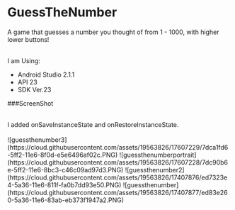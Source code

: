 # GuessTheNumber
<p>A game that guesses a number you thought of from 1 - 1000, with higher lower buttons!<br><br>

I am Using:

<ul>
  <li>Android Studio 2.1.1</li>
  <li>API 23</li>
  <li>SDK Ver.23</li>
</ul></p>

###ScreenShot<br><br>
<p>I added onSaveInstanceState and onRestoreInstanceState.<br><br>
![guessthenumber3](https://cloud.githubusercontent.com/assets/19563826/17607229/7dca1fd6-5ff2-11e6-8f0d-e5e6496af02c.PNG)
![guessthenumberportrait](https://cloud.githubusercontent.com/assets/19563826/17607228/7dc90b6e-5ff2-11e6-8bc3-c46c09ad97d3.PNG)
![guessthenumber2](https://cloud.githubusercontent.com/assets/19563826/17407876/ed7323e4-5a36-11e6-811f-fa0b7dd93e50.PNG)
![guessthenumber](https://cloud.githubusercontent.com/assets/19563826/17407877/ed83e260-5a36-11e6-83ab-eb373f1947a2.PNG)
